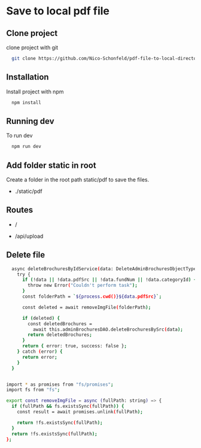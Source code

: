 # Save to local pdf file

## Clone project

clone project with git

```bash
  git clone https://github.com/Nico-Schonfeld/pdf-file-to-local-directory.git
```

## Installation

Install project with npm

```bash
  npm install
```

## Running dev

To run dev

```bash
  npm run dev
```

## Add folder static in root

Create a folder in the root path static/pdf to save the files.

- ./static/pdf

## Routes

- /

- /api/upload

## Delete file

```bash
  async deleteBrochuresByIdService(data: DeleteAdminBrochuresObjectType) {
    try {
      if (!data || !data.pdfSrc || !data.fundNum || !data.categoryId) {
        throw new Error("Couldn't perform task");
      }
      const folderPath = `${process.cwd()}${data.pdfSrc}`;

      const deleted = await removeImgFile(folderPath);

      if (deleted) {
        const deletedBrochures =
          await this.adminBrochuresDAO.deleteBrochuresBySrc(data);
        return deletedBrochures;
      }
      return { error: true, success: false };
    } catch (error) {
      return error;
    }
  }


import * as promises from "fs/promises";
import fs from "fs";

export const removeImgFile = async (fullPath: string) => {
  if (fullPath && fs.existsSync(fullPath)) {
    const result = await promises.unlink(fullPath);

    return !fs.existsSync(fullPath);
  }
  return !fs.existsSync(fullPath);
};

```
